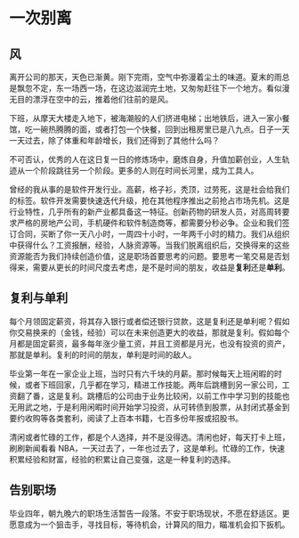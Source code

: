 # 一次别离

## 风

离开公司的那天，天色已渐黄。刚下完雨，空气中弥漫着尘土的味道。夏末的雨总是飘忽不定，东一场西一场，在这边滋润完土地，又匆匆赶往下一个地方。看似漫无目的漂浮在空中的云，推着他们往前的是风。

下班，从摩天大楼走入地下，被海潮般的人们挤进电梯；出地铁后，进入一家小餐馆，吃一碗热腾腾的面，或者打包一个快餐，回到出租房里已是八九点。日子一天一天过去，除了体重和年龄增长，我们还得到了其他什么吗？

不可否认，优秀的人在这日复一日的修炼场中，磨炼自身，升值加薪创业，人生轨迹从一个阶段跳往另一个阶段。更多的人则在时间长河里，成为工具人。

曾经的我从事的是软件开发行业。高薪，格子衫，秃顶，过劳死，这是社会给我们的标签。软件开发需要快速迭代升级，抢在其他程序推出之前抢占市场先机。这是行业特性，几乎所有的新产业都具备这一特征。创新药物的研发人员，对高周转要求严格的房地产公司，手机硬件和软件制造商等，都需要分秒必争。企业和我们签订合同，买断了你一天八小时，一周四十小时，一年两千小时的精力。我们从组织中获得什么？工资报酬，经验，人脉资源等。当我们脱离组织后，交换得来的这些资源能否为我们持续创造价值，这是职场首要思考的问题。要思考一笔交易是否划得来，需要从更长的时间尺度去考虑，是不是时间的朋友，收益是**复利**还是**单利**。

## 复利与单利

每个月领固定薪资，将其存入银行或者偿还银行贷款，这是复利还是单利呢？假如你交易换来的（金钱，经验）可以在未来创造更大的收益，那就是复利。假如每个月都是固定薪资，最多每年涨少量工资，并且工资都是月光，也没有投资的资产，那就是单利。复利的时间的朋友，单利是时间的敌人。

毕业第一年在一家企业上班，当时只有六千块的月薪。那时候每天上班闲暇的时候，或者下班回家，几乎都在学习，精进工作技能。两年后跳槽到另一家公司，工资翻了番，这是复利。跳槽后的公司由于业务比较闲，以前工作中学习到的技能也无用武之地，于是利用闲暇时间开始学习投资，从可转债到股票，从封闭式基金到要约收购等各类套利，阅读了上百本书籍，七百多份年报或招股书。

清闲或者忙碌的工作，都是个人选择，并不是没得选。清闲也好，每天打卡上班，刷刷新闻看看 NBA，一天过去了，一年也过去了，这是单利。忙碌的工作，快速积累经验和财富，经验的积累让自己变强，这是一种复利的选择。

## 告别职场

毕业四年，朝九晚六的职场生活暂告一段落。不安于职场现状，不愿在舒适区。更愿意成为一个狙击手，寻找目标，等待机会，计算风的阻力，瞄准机会扣下扳机。
